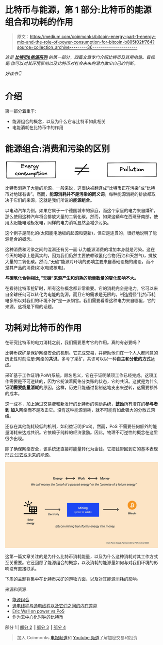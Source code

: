 # 比特币与能源，第 1 部分:比特币的能源组合和功耗的作用

> 原文：<https://medium.com/coinmonks/bitcoin-energy-part-1-energy-mix-and-the-role-of-power-consumption-for-bitcoin-b805f02ff764?source=collection_archive---------36----------------------->

*这是* [***比特币&能源系列***](https://thebitcoinmail.substack.com/) *的第一部分，四篇文章专门介绍比特币及其用电量。目标是:你可以对其环境影响以及比特币对社会未来的潜力做出自己的判断。*

*好读书👇*

# 介绍

第一部分着重于:

*   能源组合的概念，以及为什么它与比特币如此相关
*   电能消耗在比特币中的作用

# 能源组合:消费和污染的区别

![](img/767d4bb804f72f5604abaf5bb03526d6.png)

比特币消耗了大量的能源。一般来说，这很快被翻译成“比特币正在污染”或“比特币对地球有害”。然而，**能源消耗并不是污染的同义词**。每种能源消耗的排放都取决于它们的来源。这就是我们所说的**能源组合**。

以电动汽车为例。如果它属于一个德国城市的家庭，而这个家庭的电力来自煤矿，那么使用这种汽车将会排放大量的二氧化碳。然而，如果这辆车在西班牙南部，使用太阳能电池板发电，同样的电力消耗显然会减少污染。

这个例子是简化的(太阳能电池板的起源和更新)，但它是连贯的，很好地说明了能源组合的概念。

这种消费和污染之间的混淆还有另一面:认为能源消费的增加本身就是污染。这在今天的地球上是真实的，因为我们仍然主要依赖碳氢化合物(石油和天然气)，排放大量的二氧化碳。然而,“无碳”能源对环境的影响主要来自基础设施的建设，而不是其产品的消费(如水电或核电)。

**与碳氢化合物相比,“无碳”来源产生和消耗的能量数量的变化影响不大。**

在看待比特币挖矿时，所有这些概念都非常重要。它的消耗完全是电力。它可以来自全球任何可以转化为电能的能源，而且它的需求是无限的。制造捷径“比特币耗电多所以对我们的环境不好”是一派胡言。我们需要看看这种电力来自哪里，它的来源。这将是下周的话题。

# 功耗对比特币的作用

在研究比特币的电力消耗之前，我们需要思考它的作用。真的有必要吗？

比特币挖矿是保护网络安全的机制。它完成交易，并帮助他们在一个人人都同意的历史性时刻注册:网络的**共识**。多亏了采矿，共识可以以一种**自主和分散的方式**达成。

采矿基于工作证明(PoW)系统。顾名思义，它在于证明某项工作已经完成。这项工作需要是不可逆转的，因为它扮演着网络分类账的状态，它的共识。这就是为什么**证明需要能量消耗**的原因。这样，历史只能通过复制这笔支出来逆转，这需要额外的成本。

这一成本，加上通过交易费和新发行的比特币的奖励系统，**鼓励**所有潜在的**参与者** **到** **加入**网络而不是攻击它。没有这种能源消耗，就不可能有如此强大的分散式网络。

还存在其他能耗较低的机制，如利益证明(PoS)。然而，PoS 不需要任何额外的能量消耗来达成共识。它依赖于纯粹的经济激励。因此，物理不可逆性的概念在这里很少出现。

除了确保网络安全，该系统还直接将能量转化为金钱。它把钱带回到它的基本表现形式:过去或未来的能源。

![](img/87b9a3af8c532ab635e5ecaefcd99ede.png)

这第一篇文章关注的是为什么比特币消耗能量，以及为什么这种消耗对其工作方式至关重要。它还回顾了能源组合的概念，以及消耗的能源量如何与对我们环境的影响没有直接联系。

下周的主题将集中在比特币采矿的游牧方面，以及对其能源消耗的影响。

来源和资源:

*   [能源组合](https://ourworldindata.org/energy-mix)
*   [通电线程与通电线程以及它们之间的内在差异](https://twitter.com/namcios/status/1529527152101687296)
*   [Eric Wall on power vs PoS](https://ercwl.medium.com/proof-of-stake-is-less-wasteful-b2854a191766)
*   [作为去中心化时钟的比特币](https://grisha.org/blog/2018/01/23/explaining-proof-of-work/)

部分 1⎟ [部分 2](https://gustave-laurant.medium.com/bitcoin-energy-part-2-the-advantages-of-a-delocalized-consumption-a91b0019a72b) ⎟ [部分 3](https://gustave-laurant.medium.com/bitcoin-energy-part-3-an-opportunity-for-renewables-ec8fb91ba26f) ⎟ [部分 4](https://gustave-laurant.medium.com/bitcoin-energy-part-4-a-beneficial-tool-for-society-80a35ab389f4)

> 加入 Coinmonks [电报频道](https://t.me/coincodecap)和 [Youtube 频道](https://www.youtube.com/c/coinmonks/videos)了解加密交易和投资